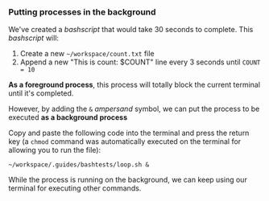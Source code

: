 ### Putting processes in the background

We've created a _bashscript_ that would take 30 seconds to complete. This _bashscript_ will: 

1. Create a new `~/workspace/count.txt` file
2. Append a new "This is count: $COUNT" line every 3 seconds until `COUNT = 10`

__As a foreground process__, this process will totally block the current terminal until it's completed.

However, by adding the `&` _ampersand_ symbol, we can put the process to be executed __as a background process__ 

Copy and paste the following code into the terminal and press the return key (a `chmod` command was automatically executed on the terminal for allowing you to run the file):

```
~/workspace/.guides/bashtests/loop.sh &
```

While the process is running on the background, we can keep using our terminal for executing other commands. 